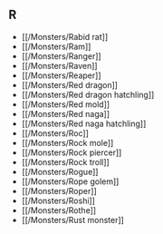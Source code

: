 ## R


- [[/Monsters/Rabid rat]]
- [[/Monsters/Ram]]
- [[/Monsters/Ranger]]
- [[/Monsters/Raven]]
- [[/Monsters/Reaper]]
- [[/Monsters/Red dragon]]
- [[/Monsters/Red dragon hatchling]]
- [[/Monsters/Red mold]]
- [[/Monsters/Red naga]]
- [[/Monsters/Red naga hatchling]]
- [[/Monsters/Roc]]
- [[/Monsters/Rock mole]]
- [[/Monsters/Rock piercer]]
- [[/Monsters/Rock troll]]
- [[/Monsters/Rogue]]
- [[/Monsters/Rope golem]]
- [[/Monsters/Roper]]
- [[/Monsters/Roshi]]
- [[/Monsters/Rothe]]
- [[/Monsters/Rust monster]]
